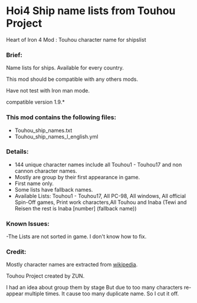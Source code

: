 # Hoi4 Ship name lists from Touhou Project
 Heart of Iron 4 Mod : Touhou character name for shipslist

### Brief:
Name lists for ships. Available for every country.

This mod should be compatible with any others mods.

Have not test with Iron man mode.

compatible version 1.9.* 

### This mod contains the following files:
- Touhou_ship_names.txt
- Touhou_ship_names_l_english.yml

### Details:
- 144 unique character names include all Touhou1 - Touhou17 and non cannon character  names.
- Mostly are group by their first appearance in game.
- First name only.
- Some lists have fallback names.
- Available Lists: Touhou1 - Touhou17, All PC-98, All windows, All official Spin-Off games, Print work characters,All Touhou and Inaba (Tewi and Reisen the rest is Inaba [number] (fallback name))  

### Known Issues:
-The Lists are not sorted in game. I don't know how to fix.

### Credit:
Mostly character names are extracted from [wikipedia](https://en.wikipedia.org/wiki/List_of_Touhou_Project_characters).

Touhou Project created by ZUN.


I had an idea about group them by stage But due to too many characters re-appear multiple times. It cause too many duplicate name. So I cut it off.
